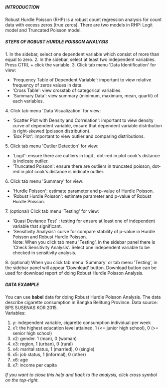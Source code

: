 <h5><b> INTRODUCTION </b></h5>
Robust Hurdle Poisson (RHP) is a robust count regression analysis for count data with excess zeros (true zeros). There are two models in RHP: Logit model and Truncated Poisson model.
<br/>

<h5><b>STEPS OF ROBUST HURDLE POISSON ANALYSIS</b></h5>
1. In the sidebar, select one dependent variable which consist of more than equal to zero.
2. In the sidebar, select at least two independent variables. Press CTRL + click the variable.
3. Click tab menu 'Data Identification' for view:
<ul>
<li> 'Frequency Table of Dependent Variable': important to view relative frequency of zeros values in data. </li>
<li>  'Cross Table': view crosstab of categorical variables. </li>
<li> 'Summary Data': view summary (minimum, maximum, mean, quartil) of each variables. </li>
</ul>
4. Click tab menu 'Data Visualization' for view:
<ul>
<li> 'Scatter Plot with Density and Correlation': important to view density curve of dependent variable, ensure that dependent variable distribution is right-skewed (poisson distribution). </li>
<li> 'Box Plot': important to view outlier and comparing distributions. </li>
</ul>
5. Click tab menu 'Outlier Detection' for view:
<ul>
<li> 'Logit': ensure there are outliers in logit , dot-red in plot cook's distance is indicate outlier. </li>
<li> 'Truncated Poisson': ensure there are outliers in truncated poisson, dot-red in plot cook's distance is indicate outlier. </li>
</ul>
6. Click tab menu 'Summary' for view:
<ul>
<li> 'Hurdle Poisson': estimate parameter and p-value of Hurdle Poisson. </li>
<li> 'Robust Hurdle Poisson': estimate parameter and p-value of Robust Hurdle Poisson. </li>
</ul>
7. (optional) Click tab menu 'Testing' for view:
<ul>
<li> 'Quasi Deviance Test' : testing for ensure at least one of independent variable that significant. </li>
<li> 'Sensitivity Analysis': curve for compare stability of p-value in Hurdle Poisson and Robust Hurdle Poisson. <br/>
	Note: When you click tab menu 'Testing', in the sidebar panel there is 'Check Sensitivity Analysis'. Select one independent variable to be checked in sensitivity analysis. </li>
</ul>
8. (optional) When you click tab menu 'Summary' or tab menu 'Testing', in the sidebar panel will appear 'Download' button. Download button can be used for download report of doing Robust Hurdle Poisson Analysis.

<h5><b> DATA EXAMPLE </b></h5>
You can use <b>babel</b> data for doing Robust Hurdle Poisson Analysis. The data describe cigarette consumption in Bangka Belitung Province. Data source: BPS SUSENAS KOR 2015. <br/>
Variables:
<ol>
	<li> y: independent variable, cigarette consumption individual per week </li>
	<li> x1: the highest education level attained. 1 (<= junior high school), 0 (>= senior high school) </li>
	<li> x2: gender. 1 (man), 0 (woman) </li>
	<li> x3: region, 1 (urban), 0 (rural) </li>
	<li> x4: marital status, 1 (married), 0 (single) </li>
	<li> x5: job status, 1 (informal), 0 (other) </li>
	<li> x6: age </li>
	<li> x7: income per capita </li>
</ol>

<i>If you want to close this help and back to the analysis, click cross symbol on the top-right.</i>